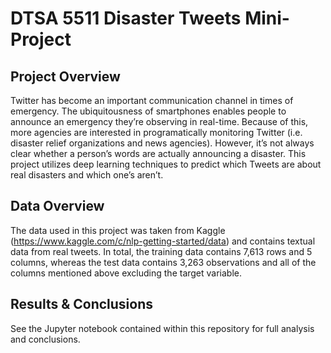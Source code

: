 # DTSA 5511 Disaster Tweets Mini-Project

## Project Overview
Twitter has become an important communication channel in times of emergency. The ubiquitousness of smartphones enables people to announce an emergency they’re observing in real-time. Because of this, more agencies are interested in programatically monitoring Twitter (i.e. disaster relief organizations and news agencies). However, it’s not always clear whether a person’s words are actually announcing a disaster. This project utilizes deep learning techniques to predict which Tweets are about real disasters and which one’s aren’t.

## Data Overview
The data used in this project was taken from Kaggle (https://www.kaggle.com/c/nlp-getting-started/data) and contains textual data from real tweets. In total, the training data contains 7,613 rows and 5 columns, whereas the test data contains 3,263 observations and all of the columns mentioned above excluding the target variable.

## Results & Conclusions
See the Jupyter notebook contained within this repository for full analysis and conclusions.

